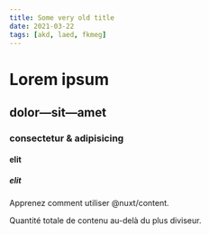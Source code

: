 ```yaml
---
title: Some very old title
date: 2021-03-22
tags: [akd, laed, fkmeg]
---
```


# Lorem ipsum
## dolor—sit—amet
### consectetur & adipisicing
#### elit
##### elit

Apprenez comment utiliser @nuxt/content.
<!--more-->
Quantité totale de contenu au-delà du plus diviseur.